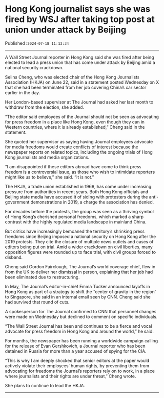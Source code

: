 # Hong Kong journalist says she was fired by WSJ after taking top post at union under attack by Beijing

Published :`2024-07-18 11:13:34`

---

A Wall Street Journal reporter in Hong Kong said she was fired after being elected to lead a press union that has come under attack by Beijing amid a national security crackdown.

Selina Cheng, who was elected chair of the Hong Kong Journalists Association (HKJA) on June 22, said in a statement posted Wednesday on X that she had been terminated from her job covering China’s car sector earlier in the day.

Her London-based supervisor at The Journal had asked her last month to withdraw from the election, she added.

“The editor said employees of the Journal should not be seen as advocating for press freedom in a place like Hong Kong, even though they can in Western countries, where it is already established,” Cheng said in the statement.

She quoted her supervisor as saying having Journal employees advocate for media freedoms would create conflicts of interest because the newspaper reports on related topics, including the ongoing trials of Hong Kong journalists and media organizations.

“I am disappointed if these editors abroad have come to think press freedom is a controversial issue, as those who wish to intimidate reporters might like us to believe,” she said. “It is not.”

The HKJA, a trade union established in 1968, has come under increasing pressure from authorities in recent years. Both Hong Kong officials and Beijing state media have accused it of siding with protesters during the anti-government demonstrations in 2019, a charge the association has denied.

For decades before the protests, the group was seen as a thriving symbol of Hong Kong’s cherished personal freedoms, which marked a sharp contrast with the highly regulated media landscape in mainland China.

But critics have increasingly bemoaned the territory’s shrinking press freedoms since Beijing imposed a national security on Hong Kong after the 2019 protests. They cite the closure of multiple news outlets and cases of editors being put on trial. Amid a wider crackdown on civil liberties, many opposition figures were rounded up to face trial, with civil groups forced to disband.

Cheng said Gordon Fairclough, The Journal’s world coverage chief, flew in from the UK to deliver her dismissal in person, explaining that her job had been eliminated due to restructuring.

In May, The Journal’s editor-in-chief Emma Tucker announced layoffs in Hong Kong as part of a strategy to shift the “center of gravity in the region” to Singapore, she said in an internal email seen by CNN. Cheng said she had survived that round of cuts.

A spokesperson for The Journal confirmed to CNN that personnel changes were made on Wednesday but declined to comment on specific individuals.

“The Wall Street Journal has been and continues to be a fierce and vocal advocate for press freedom in Hong Kong and around the world,” he said.

For months, the newspaper has been running a worldwide campaign calling for the release of Evan Gershkovich, a Journal reporter who has been detained in Russia for more than a year accused of spying for the CIA.

“This is why I am deeply shocked that senior editors at the paper would actively violate their employees’ human rights, by preventing them from advocating for freedoms the Journal’s reporters rely on to work, in a place where journalists and their rights are under threat,” Cheng wrote.

She plans to continue to lead the HKJA.

---

